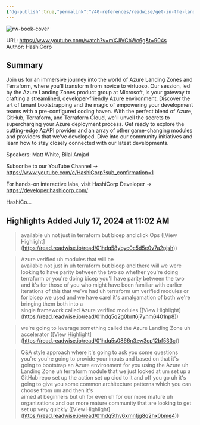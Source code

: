 ```yaml
---
{"dg-publish":true,"permalink":"/40-references/readwise/get-in-the-landing-zone-with-terraform-on-azure/","tags":["rw/articles"]}
---
```



![rw-book-cover](https://i.ytimg.com/vi/mXJiVCbWc6g/maxresdefault.jpg)

  

URL: <https://www.youtube.com/watch?v=mXJiVCbWc6g&t=904s>  
Author: HashiCorp

## Summary

Join us for an immersive journey into the world of Azure Landing Zones and Terraform, where you'll transform from novice to virtuoso. Our session, led by the Azure Landing Zones product group at Microsoft, is your gateway to crafting a streamlined, developer-friendly Azure environment. Discover the art of tenant bootstrapping and the magic of empowering your development teams with a pre-configured coding haven. With the perfect blend of Azure, GitHub, Terraform, and Terraform Cloud, we'll unveil the secrets to supercharging your Azure deployment process. Get ready to explore the cutting-edge AzAPI provider and an array of other game-changing modules and providers that we've developed. Dive into our community initiatives and learn how to stay closely connected with our latest developments.

Speakers: Matt White, Bilal Amjad

Subscribe to our YouTube Channel → <https://www.youtube.com/c/HashiCorp?sub_confirmation=1>

For hands-on interactive labs, visit HashiCorp Developer → <https://developer.hashicorp.com/>

HashiCo...

## Highlights Added July 17, 2024 at 11:02 AM

> available uh not just in terraform but bicep and click Ops ([View Highlight] (<https://read.readwise.io/read/01hdq58ybyc0c5d5e0v7a2pjsh>))

> Azure verified uh modules that will be  
> available not just in uh terraform but bicep and there will we were looking to have parity between the two so whether you're doing terraform or you're doing bicep you'll have parity between the two and it's for those of you who might have been familiar with earlier iterations of this that we've had uh terraform um verified modules or for bicep we used and we have carel it's amalgamation of both we're bringing them both into a  
> single framework called Azure verified modules ([View Highlight] (<https://read.readwise.io/read/01hdq5q2g0bnt6j7ynm6401np8>))

> we're going to leverage something called the Azure Landing Zone uh accelerator ([View Highlight] (<https://read.readwise.io/read/01hdq5s0866n3zw3cp12bf533c>))

> Q&A style approach where it's going to ask you some questions you're you're going to provide your inputs and based on that it's going to bootstrap an Azure environment for you using the Azure uh Landing Zone uh terraform module that we just looked at um set up a GitHub repo set up the action set up cicd to it and off you go uh it's going to give you some common architecture patterns which you can choose from um and then it's  
> aimed at beginners but uh for even uh for our more mature uh organizations and our more mature community that are looking to get set up very quickly ([View Highlight] (<https://read.readwise.io/read/01hdq5thv6xmnfjg8q2hx0bme4>))
